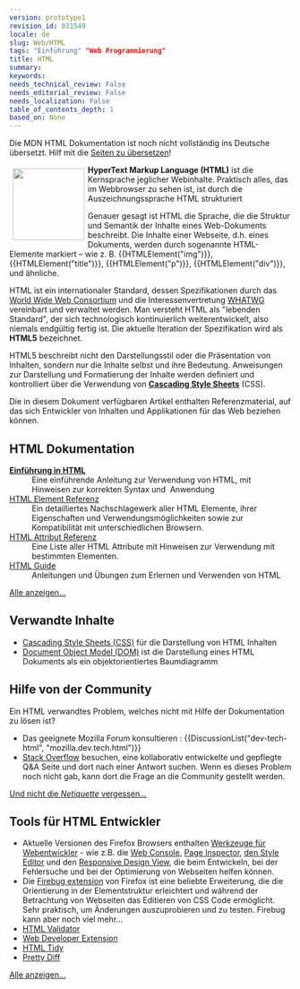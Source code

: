 ```yaml
---
version: prototype1
revision_id: 831549
locale: de
slug: Web/HTML
tags: "Einführung" "Web Programmierung"
title: HTML
summary: 
keywords: 
needs_technical_review: False
needs_editorial_review: False
needs_localization: False
table_of_contents_depth: 1
based_on: None
---
```

<div class="note">Die MDN HTML Dokumentation ist noch nicht vollständig ins Deutsche übersetzt. Hilf mit die <a href="/de/docs/MDN/Doc_status/HTML">Seiten zu übersetzen</a>!</div>

<p><strong><img alt="" src="/files/3563/HTML5_Logo_128.png" style="float:left; height:128px; margin:6px; width:128px" /><span class="seoSummary">HyperText Markup Language (HTML)</span></strong><span class="seoSummary"> ist die Kernsprache jeglicher Webinhalte. Praktisch alles, das im Webbrowser zu sehen ist, ist durch die Auszeichnungssprache HTML strukturiert</span></p>

<p>Genauer gesagt ist HTML die Sprache, die die Struktur und Semantik der Inhalte eines Web-Dokuments beschreibt. Die Inhalte einer Webseite, d.h. eines Dokuments, werden durch sogenannte HTML-Elemente markiert – wie z.&nbsp;B. {{HTMLElement("img")}}, {{HTMLElement("title")}}, {{HTMLElement("p")}}, {{HTMLElement("div")}}, und ähnliche.</p>

<p>HTML ist ein internationaler Standard, dessen Spezifikationen durch das <a class="external" href="http://www.w3.org/">World Wide Web Consortium</a> und die Interessenvertretung <a href="http://www.whatwg.org/" title="http://www.whatwg.org/">WHATWG</a> vereinbart und verwaltet werden. Man versteht HTML als "lebenden Standard", der sich technologisch kontinuierlich weiterentwickelt, also niemals endgültig fertig ist. Die aktuelle Iteration der Spezifikation wird als <strong>HTML5</strong> bezeichnet.</p>

<p>HTML5 beschreibt nicht den Darstellungsstil oder die Präsentation von Inhalten, sondern nur die Inhalte selbst und ihre Bedeutung. Anweisungen zur Darstellung und Formatierung der Inhalte werden definiert und kontrolliert über die Verwendung von <a href="/en-US/docs/CSS" title="/en-US/docs/Web/CSS"><strong>Cascading Style Sheets</strong></a> (CSS).</p>

<p><span class="seoSummary">Die in diesem Dokument verfügbaren Artikel enthalten Referenzmaterial, auf das sich Entwickler von Inhalten und Applikationen für das Web beziehen können.</span></p>

<div class="cleared topicpage-table">
<div class="section">
<h2 class="Documentation" id="Documentation" name="Documentation">HTML Dokumentation</h2>

<dl>
 <dt><a href="/en-US/docs/Web/Guide/HTML/Introduction" title="Introduction to HTML"><strong>Einführung in HTML</strong></a></dt>
 <dd>Eine einführende Anleitung zur Verwendung von HTML, mit Hinweisen zur korrekten Syntax und&nbsp; Anwendung</dd>
 <dt><a href="/en-US/docs/Web/HTML/Element" title="HTML/Element">HTML Element Referenz</a></dt>
 <dd>Ein detailliertes Nachschlagewerk aller HTML Elemente, ihrer Eigenschaften und Verwendungsmöglichkeiten sowie zur Kompatibilität mit unterschiedlichen Browsern.</dd>
 <dt><a href="/en-US/docs/Web/HTML/Attributes" title="HTML/Attributes">HTML Attribut Referenz</a></dt>
 <dd>Eine Liste aller HTML Attribute mit Hinweisen zur Verwendung mit bestimmten Elementen.</dd>
 <dt><a href="/en-US/docs/Web/Guide/HTML" title="/en-US/docs/Web/Guide/HTML">HTML Guide</a></dt>
 <dd>Anleitungen und Übungen zum Erlernen und Verwenden von HTML</dd>
</dl>

<p><span class="alllinks"><a href="/en-US/docs/tag/HTML" title="Article tagged: HTML">Alle anzeigen...</a></span></p>

<h2 class="Related_Topics" id="Related_Topics" name="Related_Topics">Verwandte Inhalte</h2>

<ul>
 <li><a href="/en-US/docs/CSS" title="CSS">Cascading Style Sheets (CSS)</a> für die Darstellung von HTML Inhalten</li>
 <li><a href="/en-US/docs/DOM" title="Document Object Model (DOM)">Document Object Model (DOM)</a> ist die Darstellung eines HTML Dokuments als ein objektorientiertes Baumdiagramm</li>
</ul>
</div>

<div class="section">
<h2 class="Community" id="Community" name="Community">Hilfe von der Community</h2>

<p>Ein HTML verwandtes Problem, welches nicht mit Hilfe der Dokumentation zu lösen ist?</p>

<ul>
 <li>Das geeignete Mozilla Forum konsultieren : {{DiscussionList("dev-tech-html", "mozilla.dev.tech.html")}}</li>
 <li><a href="http://stackoverflow.com/questions/tagged/html" title="http://stackoverflow.com/questions/tagged/css">Stack Overflow</a> besuchen, eine kollaborativ entwickelte und gepflegte Q&amp;A Seite und dort nach einer Antwort suchen. Wenn es dieses Problem noch nicht gab, kann dort die Frage an die Community gestellt werden.</li>
</ul>

<p><span class="alllinks"><a href="http://www.catb.org/~esr/faqs/smart-questions.html">Und nicht die <em>Netiquette</em> vergessen...</a></span></p>

<h2 class="Tools" id="Tools" name="Tools">Tools für HTML Entwickler</h2>

<ul>
 <li>Aktuelle Versionen des Firefox Browsers enthalten <a href="/en-US/docs/Tools#Integrated_into_Firefox" title="/en-US/docs/Tools#Integrated_into_Firefox">Werkzeuge für Webentwickler</a> - wie z.B. die <a href="/en-US/docs/Tools/Web_Console" title="/en-US/docs/Tools/Web_Console">Web Console</a>, <a href="/en-US/docs/Tools/Page_Inspector" title="/en-US/docs/Tools/Page_Inspector">Page Inspector</a>, <a href="/en-US/docs/Tools/Style_Editor" title="/en-US/docs/Tools/Style_Editor">den Style Editor</a> und den <a href="/en-US/docs/Tools/Responsive_Design_View" title="/en-US/docs/Tools/Responsive_Design_View">Responsive Design View</a>, die beim Entwickeln, bei der Fehlersuche und bei der Optimierung von Webseiten helfen können.</li>
 <li>Die <a class="link-https" href="https://addons.mozilla.org/en-US/firefox/addon/1843">Firebug extension</a><span class="external"> von Firefox ist eine beliebte Erweiterung, die die </span>Orientierung in der Elementstruktur erleichtert und während der Betrachtung von Webseiten das Editieren von CSS Code ermöglicht. Sehr praktisch, um Änderungen auszuprobieren und zu testen. Firebug kann aber noch viel mehr...</li>
 <li><a class="external" href="http://validator.w3.org/">HTML Validator</a></li>
 <li><a class="link-https" href="https://addons.mozilla.org/en-US/firefox/addon/web-developer/">Web Developer Extension</a></li>
 <li><a class="external" href="http://tidy.sourceforge.net/">HTML Tidy</a></li>
 <li><a class="external" href="http://prettydiff.com/?html">Pretty Diff</a></li>
</ul>

<p><span class="alllinks"><a href="/en-US/docs/tag/HTML:Tools" title="Article tagged: HTML:Tools">Alle anzeigen...</a></span></p>
</div>
</div>

<p>&nbsp;</p>

